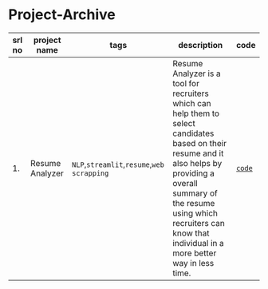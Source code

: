 # Project-Archive


|srl no|project name|tags|description|code|
|---|---|---|---|----|
|1.|Resume Analyzer|`NLP`,`streamlit`,`resume`,`web scrapping`|Resume Analyzer is a tool for recruiters which can help them to select candidates based on their resume and it also helps by providing a overall summary of the resume using which recruiters can know that individual in a more better way in less time.| [`code`](https://github.com/soumya997/Resume-analyzer)|
